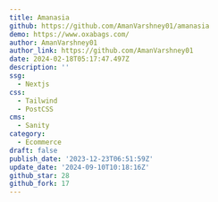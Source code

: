 ```yaml
---
title: Amanasia
github: https://github.com/AmanVarshney01/amanasia
demo: https://www.oxabags.com/
author: AmanVarshney01
author_link: https://github.com/AmanVarshney01
date: 2024-02-18T05:17:47.497Z
description: ''
ssg:
  - Nextjs
css:
  - Tailwind
  - PostCSS
cms:
  - Sanity
category:
  - Ecommerce
draft: false
publish_date: '2023-12-23T06:51:59Z'
update_date: '2024-09-10T10:18:16Z'
github_star: 28
github_fork: 17
---
```

